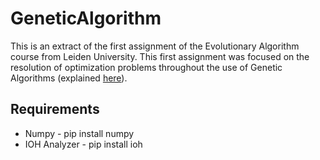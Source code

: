 # GeneticAlgorithm

This is an extract of the first assignment of the Evolutionary Algorithm course from Leiden University. This first assignment was focused on the resolution of optimization problems throughout the use of Genetic Algorithms (explained [here](./report_extract.pdf)).

## Requirements
<ul>
  <li>Numpy - pip install numpy</li>
  <li>IOH Analyzer - pip install ioh</li>
</ul>
